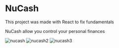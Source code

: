 # NuCash

This project was made with React to fix fundamentals

NuCash allow you control your personal finances

![nucash](https://drive.google.com/uc?export=view&id=1Pm9pJmRfA6K4oZXwM5LXWPx_CwCxzwgG)
![nucash2](https://drive.google.com/uc?export=view&id=1_X70w0B9rZluaKH3chu8Bhw9L8DzfiLY)
![nucash3](https://drive.google.com/uc?export=view&id=1Pm9pJmRfA6K4oZXwM5LXWPx_CwCxzwgG)

